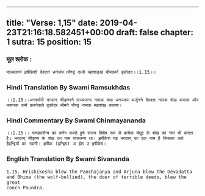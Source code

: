 
---
title: "Verse: 1,15"
date: 2019-04-23T21:16:18.582451+00:00
draft: false
chapter: 1
sutra: 15
position: 15
---
### मूल श्लोक :
```
पाञ्चजन्यं हृषीकेशो देवदत्तं धनंजयः।पौण्ड्रं दध्मौ महाशङ्खं भीमकर्मा वृकोदरः।।1.15।।

```

### Hindi Translation By Swami Ramsukhdas
```
।।1.15।।अन्तर्यामी भगवान् श्रीकृष्णने पाञ्चजन्य नामक तथा धनञ्जय अर्जुनने देवदत्त नामक शंख बजाया और भयानक कर्म करनेवाले वृकोदर भीमने पौण्ड्र नामक महाशंख बजाया।

```

### Hindi Commentary By Swami Chinmayananda
```
।।1.15।। पाण्डवसैन्य का वर्णन करते हुये संजय विशेष रूप से प्रत्येक योद्धा के शंख का नाम भी बताता है। भगवान् श्रीकृष्ण के शंख का नाम पांचजन्य था। हृषीकेश यह भगवान् का एक नाम है जिसका अर्थ हैइन्द्रियों का स्वामी। हृषीक (इन्द्रिय) अ ईश उ हृषीकेष।

```

### English Translation By Swami  Sivananda
```
1.15. Hrishikesha blew the Panchajanya and Arjuna blew the Devadatta
and Bhima (the wolf-bellied), the doer of terrible deeds, blew the great
conch Paundra.

```

